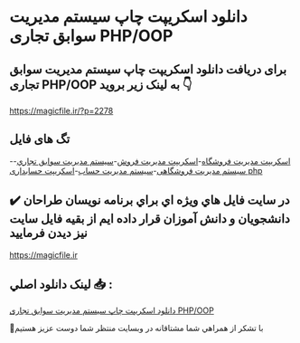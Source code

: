 # دانلود اسکریپت چاپ سیستم مدیریت سوابق تجاری PHP/OOP

## برای دریافت دانلود اسکریپت چاپ سیستم مدیریت سوابق تجاری PHP/OOP به لینک زیر بروید 👇

https://magicfile.ir/?p=2278

## تگ های فایل

-[اسکریپت مدیریت فروشگاه](https://magicfile.ir/product/%d8%a7%d8%b3%da%a9%d8%b1%db%8c%d9%be%d8%aa-%da%86%d8%a7%d9%be-%d8%b3%d9%8a%d8%b3%d8%aa%d9%85-%d9%85%d8%af%d9%8a%d8%b1%d9%8a%d8%aa-%d8%b3%d9%88%d8%a7%d8%a8%d9%82-%d8%aa%d8%ac%d8%a7%d8%b1%d9%8a-php/)-[اسکریپت مدیریت فروش](https://magicfile.ir/product/%d8%a7%d8%b3%da%a9%d8%b1%db%8c%d9%be%d8%aa-%da%86%d8%a7%d9%be-%d8%b3%d9%8a%d8%b3%d8%aa%d9%85-%d9%85%d8%af%d9%8a%d8%b1%d9%8a%d8%aa-%d8%b3%d9%88%d8%a7%d8%a8%d9%82-%d8%aa%d8%ac%d8%a7%d8%b1%d9%8a-php/)-[سيستم مديريت سوابق تجاري](https://magicfile.ir/product/%d8%a7%d8%b3%da%a9%d8%b1%db%8c%d9%be%d8%aa-%da%86%d8%a7%d9%be-%d8%b3%d9%8a%d8%b3%d8%aa%d9%85-%d9%85%d8%af%d9%8a%d8%b1%d9%8a%d8%aa-%d8%b3%d9%88%d8%a7%d8%a8%d9%82-%d8%aa%d8%ac%d8%a7%d8%b1%d9%8a-php/)-[سيستم مديريت فروشگاهی](https://magicfile.ir/product/%d8%a7%d8%b3%da%a9%d8%b1%db%8c%d9%be%d8%aa-%da%86%d8%a7%d9%be-%d8%b3%d9%8a%d8%b3%d8%aa%d9%85-%d9%85%d8%af%d9%8a%d8%b1%d9%8a%d8%aa-%d8%b3%d9%88%d8%a7%d8%a8%d9%82-%d8%aa%d8%ac%d8%a7%d8%b1%d9%8a-php/)-[سيستم مديريت حساب](https://magicfile.ir/product/%d8%a7%d8%b3%da%a9%d8%b1%db%8c%d9%be%d8%aa-%da%86%d8%a7%d9%be-%d8%b3%d9%8a%d8%b3%d8%aa%d9%85-%d9%85%d8%af%d9%8a%d8%b1%d9%8a%d8%aa-%d8%b3%d9%88%d8%a7%d8%a8%d9%82-%d8%aa%d8%ac%d8%a7%d8%b1%d9%8a-php/)-[اسکریپت حسابداری php](https://magicfile.ir/product/%d8%a7%d8%b3%da%a9%d8%b1%db%8c%d9%be%d8%aa-%da%86%d8%a7%d9%be-%d8%b3%d9%8a%d8%b3%d8%aa%d9%85-%d9%85%d8%af%d9%8a%d8%b1%d9%8a%d8%aa-%d8%b3%d9%88%d8%a7%d8%a8%d9%82-%d8%aa%d8%ac%d8%a7%d8%b1%d9%8a-php/)

## ✔️ در سايت فايل هاي ويژه اي براي برنامه نويسان طراحان دانشجويان و دانش آموزان قرار داده ايم از بقيه فايل سايت نيز ديدن فرماييد

https://magicfile.ir


## لينک دانلود اصلي 📥 :

[دانلود اسکریپت چاپ سیستم مدیریت سوابق تجاری PHP/OOP](https://magicfile.ir/product/%d8%a7%d8%b3%da%a9%d8%b1%db%8c%d9%be%d8%aa-%da%86%d8%a7%d9%be-%d8%b3%d9%8a%d8%b3%d8%aa%d9%85-%d9%85%d8%af%d9%8a%d8%b1%d9%8a%d8%aa-%d8%b3%d9%88%d8%a7%d8%a8%d9%82-%d8%aa%d8%ac%d8%a7%d8%b1%d9%8a-php/) 


🙏با تشکر از همراهي شما مشتاقانه در وبسایت منتظر شما دوست عزیز هستیم

